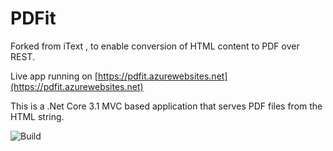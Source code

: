 # PDFit
Forked from iText , to enable conversion of HTML content to PDF over REST.

Live app running on [https://pdfit.azurewebsites.net](https://pdfit.azurewebsites.net)


This is a .Net Core 3.1 MVC based application that serves PDF files from the HTML string.

![Build](https://github.com/naveenalavilli/PDFit/workflows/Build/badge.svg)
